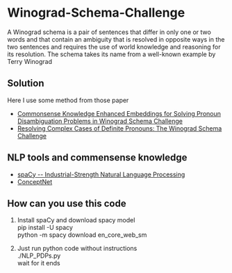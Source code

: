 # Winograd-Schema-Challenge
A Winograd schema is a pair of sentences that differ in only one or two words and that contain an ambiguity that is resolved in opposite ways in the two sentences and requires the use of world knowledge and reasoning for its resolution. The schema takes its name from a well-known example by Terry Winograd

## Solution 
Here I use some method from those paper
- [Commonsense Knowledge Enhanced Embeddings for Solving Pronoun Disambiguation Problems in Winograd Schema Challenge](https://pdfs.semanticscholar.org/120a/ae102e17be4f1cc2b3c69a84229c60de8b9d.pdf)
- [Resolving Complex Cases of Definite Pronouns: The Winograd Schema Challenge](https://dl.acm.org/citation.cfm?id=2391032)

## NLP tools and commensense knowledge
- [spaCy -- Industrial-Strength Natural Language Processing](https://spacy.io/)
- [ConceptNet](http://conceptnet.io/)

## How can you use this code 
1. Install spaCy and download spacy model <br /> pip install -U spacy <br /> python -m spacy download en_core_web_sm

2. Just run python code without instructions <br />./NLP_PDPs.py <br />wait for it ends
